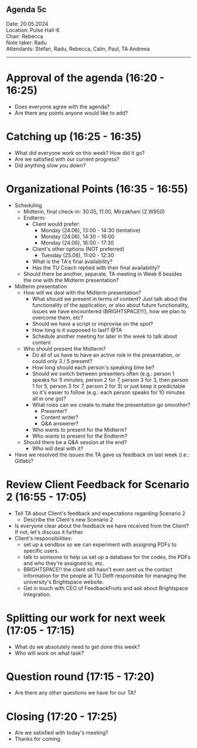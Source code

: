 ## Agenda 5c

Date:           20.05.2024\
Location:       Pulse Hall-6\
Chair:          Rebecca\
Note taker:     Radu\
Attendants: Stefan, Radu, Rebecca, Calin, Paul, TA Andreea

---

# Approval of the agenda (16:20 - 16:25)
- Does everyone agree with the agenda?
- Are there any points anyone would like to add?

# Catching up (16:25 - 16:35)
- What did everyone work on this week? How did it go? 
- Are we satisfied with our current progress?
- Did anything slow you down?

# Organizational Points (16:35 - 16:55)
- Scheduling
    - Midterm, final check-in: 30.05, 11.00, Mirzakhani (2.W950)
    - Endterm: 
        - Client would prefer:
            - Monday (24.06), 13:00 - 14:30 (tentative)
            - Monday (24.06), 14:30 - 16:00
            - Monday (24.06), 16:00 - 17:30
        - Client's other options (NOT preferred)
            - Tuesday (25.06), 11:00 - 12:30
        - What is the TA's final availability?
        - Has the TU Coach replied with their final availability? 
    - Should there be another, separate, TA meeting in Week 6 besides the one with the Midterm presentation?
- Midterm presentation
    - How will we deal with the Midterm presentation?
        - What should we present in terms of content? Just talk about the functionality of the application, or also about future functionality, issues we have encountered (BRIGHTSPACE!!!), how we plan to overcome them, etc? 
        - Should we have a script or improvise on the spot?
        - How long is it supposed to last? @TA
        - Schedule another meeting for later in the week to talk about content
    - Who should present the Midterm?
        - Do all of us have to have an active role in the presentation, or could only 3 / 5 present?
        - How long should each person's speaking time be?
        - Should we switch between presenters often (e.g.: person 1 speaks for 5 minutes, person 2 for 7, person 3 for 3, then person 1 for 5, person 3 for 7, person 2 for 3) or just keep it predictable so it's easier to follow (e.g.: each person speaks for 10 minutes all in one go)?
        - What roles can we create to make the presentation go smoother?
            - Presenter?
            - Content writer?
            - Q&A answerer?
        - Who wants to present for the Midterm?
        - Who wants to present for the Endterm?
    - Should there be a Q&A session at the end?
        - Who will deal with it?
- Have we resolved the issues the TA gave us feedback on last week (i.e.: Gitlab)?

# Review Client Feedback for Scenario 2 (16:55 - 17:05)
- Tell TA about Client's feedback and expectations regarding Scenario 2
    - Describe the Client's new Scenario 2
- Is everyone clear about the feedback we have received from the Client? If not, let's discuss it further.
- Client's responsibilities:
    - set up a sendbox so we can experiment with assigning PDFs to specific users.
    - talk to someone to help us set up a database for the codes, the PDFs and who they're assigned to, etc.
    - BRIGHTSPACE!! the client still hasn't even sent us the contact information for the people at TU Delft responsible for managing the university's Brightspace website.
    - Get in touch with CEO of FeedbackFruits and ask about Brightspace integration.

# Splitting our work for next week (17:05 - 17:15)
- What do we absolutely need to get done this week?
- Who will work on what task?

# Question round (17:15 - 17:20)
- Are there any other questions we have for our TA?

# Closing (17:20 - 17:25)
- Are we satisfied with today's meeting?
- Thanks for coming
